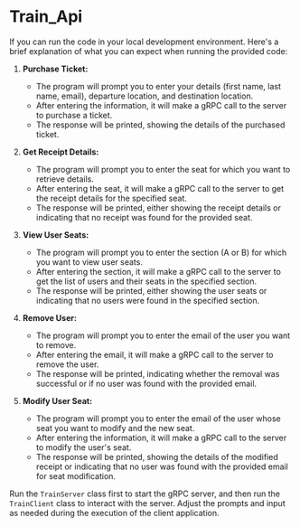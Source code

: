 # Train_Api


If you can run the code in your local development environment. Here's a brief explanation of what you can expect when running the provided code:

1. **Purchase Ticket:**
   - The program will prompt you to enter your details (first name, last name, email), departure location, and destination location.
   - After entering the information, it will make a gRPC call to the server to purchase a ticket.
   - The response will be printed, showing the details of the purchased ticket.

2. **Get Receipt Details:**
   - The program will prompt you to enter the seat for which you want to retrieve details.
   - After entering the seat, it will make a gRPC call to the server to get the receipt details for the specified seat.
   - The response will be printed, either showing the receipt details or indicating that no receipt was found for the provided seat.

3. **View User Seats:**
   - The program will prompt you to enter the section (A or B) for which you want to view user seats.
   - After entering the section, it will make a gRPC call to the server to get the list of users and their seats in the specified section.
   - The response will be printed, either showing the user seats or indicating that no users were found in the specified section.

4. **Remove User:**
   - The program will prompt you to enter the email of the user you want to remove.
   - After entering the email, it will make a gRPC call to the server to remove the user.
   - The response will be printed, indicating whether the removal was successful or if no user was found with the provided email.

5. **Modify User Seat:**
   - The program will prompt you to enter the email of the user whose seat you want to modify and the new seat.
   - After entering the information, it will make a gRPC call to the server to modify the user's seat.
   - The response will be printed, showing the details of the modified receipt or indicating that no user was found with the provided email for seat modification.

Run the `TrainServer` class first to start the gRPC server, and then run the `TrainClient` class to interact with the server. Adjust the prompts and input as needed during the execution of the client application.
